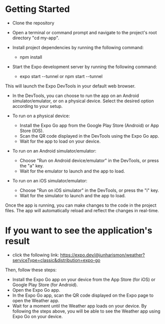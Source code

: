 # Getting Started

- Clone the repository

- Open a terminal or command prompt and navigate to the project's root directory "cd my-app".

- Install project dependencies by running the following command:

  - npm install

- Start the Expo development server by running the following command:
  - expo start --tunnel or npm start --tunnel

This will launch the Expo DevTools in your default web browser.

- In the DevTools, you can choose to run the app on an Android simulator/emulator, or on a physical device. Select the desired option according to your setup.

- To run on a physical device:

  - Install the Expo Go app from the Google Play Store (Android) or App Store (IOS).
  - Scan the QR code displayed in the DevTools using the Expo Go app.
  - Wait for the app to load on your device.

- To run on an Android simulator/emulator:

  - Choose "Run on Android device/emulator" in the DevTools, or press the "a" key.
  - Wait for the emulator to launch and the app to load.

- To run on an iOS simulator/emulator:
  - Choose "Run on iOS simulator" in the DevTools, or press the "i" key.
  - Wait for the simulator to launch and the app to load.

Once the app is running, you can make changes to the code in the project files. The app will automatically reload and reflect the changes in real-time.

# If you want to see the application's result

- click the following link: https://expo.dev/@junharismon/weather?serviceType=classic&distribution=expo-go

Then, follow these steps:

- Install the Expo Go app on your device from the App Store (for iOS) or Google Play Store (for Android).
- Open the Expo Go app.
- In the Expo Go app, scan the QR code displayed on the Expo page to open the Weather app.
- Wait for a moment until the Weather app loads on your device.
  By following the steps above, you will be able to see the Weather app using Expo Go on your device.
